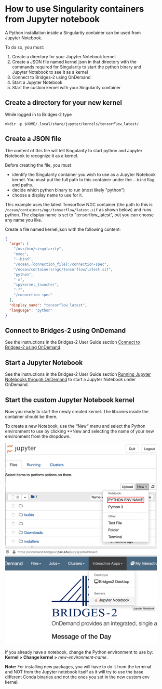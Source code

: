 # How to use Singularity containers from Jupyter notebook

A Python installation inside a Singularity container can be used from Jupyter Notebook.

To do so, you must:
1. Create a directory for your Jupyter Notebook kernel
1. Create a JSON file named kernel.json in that directory with the commands required for Singularity to start the python binary and Jupyter Notebook to see it as a
kernel
1. Connect to Bridges-2 using OnDemand
1. Start a Jupyter Notebook
1. Start the custom kernel with your Singularity container

## Create a directory for your new kernel

While logged in to Bridges-2 type

```shell
mkdir -p $HOME/.local/share/jupyter/kernels/tensorflow_latest/
```

## Create a JSON file

The content of this file will tell Singularity to start python and Jupyter Notebook to recognize it as a kernel.

Before creating the file, you must
 - identify the Singularity container you wish to use as a Jupyter Notebook kernel. You must put the full path to this container under the  `--bind` flag and paths.
 - decide which python binary to run (most likely "python")
 - choose a display name to use for it.

This example uses the latest Tensorflow NGC container (the path to
this is `/ocean/containers/ngc/tensorflow/latest.sif` as shown below)
and runs python. The display name is set to "tensorflow_latest", but
you can choose any name you like.

Create a file named kernel.json with the following content:

```json
{
  "argv": [
    "/usr/bin/singularity",
    "exec",
    "--bind",
    "/ocean,{connection_file}:/connection-spec",
    "/ocean/containers/ngc/tensorflow/latest.sif",
    "python",
    "-m",
    "ipykernel_launcher",
    "-f",
    "/connection-spec"
  ],
  "display_name": "tensorflow_latest",
  "language": "python"
}
```

## Connect to Bridges-2 using OnDemand

See the instructions in the Bridges-2 User Guide section <a href="https://www.psc.edu/resources/bridges-2/user-guide-2-2#connect-to-bridges-2-using-ondemand" target="_blank">Connect to Bridges-2 using OnDemand</a>.

## Start a Jupyter Notebook

See the instructions in the Bridges-2 User Guide section <a href="https://www.psc.edu/resources/bridges-2/user-guide-2-2#jupyterhub" target="_blank">Running Jupyter Notebooks through OnDemand</a> to start a Jupyter Notebook under OnDemand.

## Start the custom Jupyter Notebook kernel

Now you ready to start the newly created kernel. The libraries inside
the container should be there.

To create a new Notebook, use the “New“ menu and select the Python environment to use by clicking **New and selecting the name of your new environment from the dropdown. 

![Launch Jupyter Notebook Kernel](images/start_custom_jupyter_notebook_kernel.png)
![Start Jupyter Notebook](images/start_jupyter_notebook.png)

If you already have a notebook, change the Python environment to use by: **Kernel > Change kernel >** <i>new-environment-name</i>.



__Note:__ For installing new packages, you will have to do it from the
terminal and NOT from the Jupyter notebook itself as it will try to
use the base different Conda binaries and not the ones you set in the
new custom env kernel.
